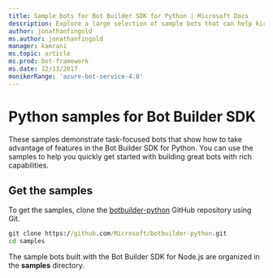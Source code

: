 ```yaml
---
title: Sample bots for Bot Builder SDK for Python | Microsoft Docs
description: Explore a large selection of sample bots that can help kickstart your bot development with the Bot Builder SDK for Python.
author: jonathanfingold
ms.author: jonathanfingold
manager: kamrani
ms.topic: article
ms.prod: bot-framework
ms.date: 12/13/2017
monikerRange: 'azure-bot-service-4.0' 
---
```


# Python samples for Bot Builder SDK
These samples demonstrate task-focused bots that show how to take advantage of features in the Bot Builder SDK for Python. 
You can use the samples to help you quickly get started with building great bots with rich capabilities.

## Get the samples
To get the samples, clone the [botbuilder-python](https://github.com/Microsoft/botbuilder-python) GitHub repository using Git.

```cmd
git clone https://github.com/Microsoft/botbuilder-python.git
cd samples
```

The sample bots built with the Bot Builder SDK for Node.js are organized in the **samples** directory.
